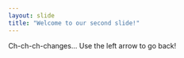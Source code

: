 ```yaml
---
layout: slide
title: "Welcome to our second slide!"
---
```

Ch-ch-ch-changes...
Use the left arrow to go back!
